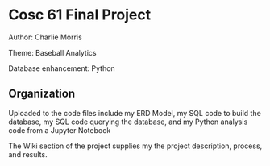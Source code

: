 # Cosc 61 Final Project
Author: Charlie Morris

Theme: Baseball Analytics

Database enhancement: Python

## Organization
Uploaded to the code files include my ERD Model, my SQL code to build the database, my SQL code querying the database, and my Python analysis code from a Jupyter Notebook <br>

The Wiki section of the project supplies my the project description, process, and results. 
